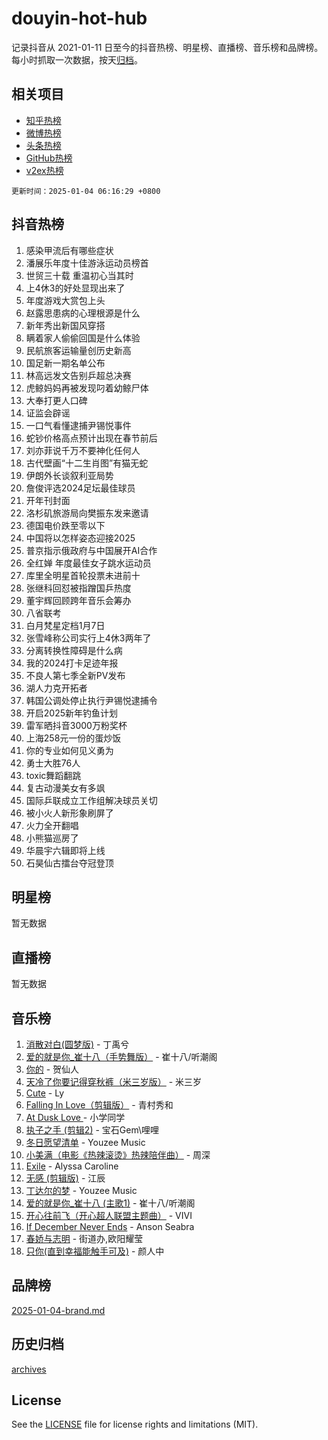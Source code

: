 # douyin-hot-hub

记录抖音从 2021-01-11 日至今的抖音热榜、明星榜、直播榜、音乐榜和品牌榜。每小时抓取一次数据，按天[归档](archives)。

## 相关项目

- [知乎热榜](https://github.com/lonnyzhang423/zhihu-hot-hub)
- [微博热榜](https://github.com/lonnyzhang423/weibo-hot-hub)
- [头条热榜](https://github.com/lonnyzhang423/toutiao-hot-hub)
- [GitHub热榜](https://github.com/lonnyzhang423/github-hot-hub)
- [v2ex热榜](https://github.com/lonnyzhang423/v2ex-hot-hub)


`更新时间：2025-01-04 06:16:29 +0800`

## 抖音热榜

1. 感染甲流后有哪些症状
1. 潘展乐年度十佳游泳运动员榜首
1. 世贸三十载 重温初心当其时
1. 上4休3的好处显现出来了
1. 年度游戏大赏包上头
1. 赵露思患病的心理根源是什么
1. 新年秀出新国风穿搭
1. 瞒着家人偷偷回国是什么体验
1. 民航旅客运输量创历史新高
1. 国足新一期名单公布
1. 林高远发文告别乒超总决赛
1. 虎鲸妈妈再被发现叼着幼鲸尸体
1. 大奉打更人口碑
1. 证监会辟谣
1. 一口气看懂逮捕尹锡悦事件
1. 蛇钞价格高点预计出现在春节前后
1. 刘亦菲说千万不要神化任何人
1. 古代壁画“十二生肖图”有猫无蛇
1. 伊朗外长谈叙利亚局势
1. 詹俊评选2024足坛最佳球员
1. 开年刊封面
1. 洛杉矶旅游局向樊振东发来邀请
1. 德国电价跌至零以下
1. 中国将以怎样姿态迎接2025
1. 普京指示俄政府与中国展开AI合作
1. 全红婵 年度最佳女子跳水运动员
1. 库里全明星首轮投票未进前十
1. 张继科回怼被指蹭国乒热度
1. 董宇辉回顾跨年音乐会筹办
1. 八省联考
1. 白月梵星定档1月7日
1. 张雪峰称公司实行上4休3两年了
1. 分离转换性障碍是什么病
1. 我的2024打卡足迹年报
1. 不良人第七季全新PV发布
1. 湖人力克开拓者
1. 韩国公调处停止执行尹锡悦逮捕令
1. 开启2025新年钓鱼计划
1. 雷军晒抖音3000万粉奖杯
1. 上海258元一份的蛋炒饭
1. 你的专业如何见义勇为
1. 勇士大胜76人
1. toxic舞蹈翻跳
1. 复古动漫美女有多飒
1. 国际乒联成立工作组解决球员关切
1. 被小火人新形象刷屏了
1. 火力全开翻唱
1. 小熊猫巡房了
1. 华晨宇六辑即将上线
1. 石昊仙古擂台夺冠登顶

## 明星榜

暂无数据

## 直播榜

暂无数据

## 音乐榜

1. [消散对白(圆梦版)](https://sf5-hl-cdn-tos.douyinstatic.com/obj/tos-cn-ve-2774/og4jB5I5IizzoZVAAAzWgBMAsMDWoArfwBOiFs) - 丁禹兮
1. [爱的就是你_崔十八（手势舞版）](https://sf5-hl-cdn-tos.douyinstatic.com/obj/tos-cn-ve-2774/oApB2AigNyB4sTw7JhBOikMAf0oDJzMWBuIrgm) - 崔十八/听潮阁
1. [你的](https://sf5-hl-cdn-tos.douyinstatic.com/obj/tos-cn-ve-2774/oYuIeKf42jB7sEV6B2upMdpYAgfrQWj0FeRegh) - 贺仙人
1. [天冷了你要记得穿秋裤（米三岁版）](https://sf5-hl-cdn-tos.douyinstatic.com/obj/tos-cn-ve-2774/oQlIwVIDWiZ6BQilAorS7MA0AgCkQDvcZAdm1) - 米三岁
1. [Cute](https://sf5-hl-cdn-tos.douyinstatic.com/obj/tos-cn-ve-2774/o4IbIzHWKAAB4wsS5qMBRiiAlEBGTpQRNfFvuo) - Ly
1. [Falling In Love（剪辑版）](https://sf5-hl-cdn-tos.douyinstatic.com/obj/tos-cn-ve-2774/o8ajpA8zzgBPahbBIO8AcKGBLJezFCRd1wfP9f) - 青村秀和
1. [ At Dusk  Love ](https://sf5-hl-cdn-tos.douyinstatic.com/obj/tos-cn-ve-2774/o8CrpCf5CaYgI4ZrtQgMQAFEfuGqNnRSDQAPBc) - 小学同学
1. [执子之手 (剪辑2)](https://sf5-hl-cdn-tos.douyinstatic.com/obj/tos-cn-ve-2774/oUoZLQjCc31XzqsBnBQUNgeKtYPBcgbFDwtfcu) - 宝石Gem\哩哩
1. [冬日愿望清单](https://sf5-hl-cdn-tos.douyinstatic.com/obj/tos-cn-ve-2774/oIIgUOeamCFCVAzxN6MFRLIBlLGpUqQxeeHrLE) - Youzee Music
1. [小美满（电影《热辣滚烫》热辣陪伴曲）](https://sf5-hl-cdn-tos.douyinstatic.com/obj/tos-cn-ve-2774/o0GAn2lSgfZIDUgtevCGDQYnFg4CwnrBaxbTZL) - 周深
1. [Exile](https://sf5-hl-cdn-tos.douyinstatic.com/obj/tos-cn-ve-2774/oYj4gAQTknKE3WW0Je8KGmQ7z1cA4FefwtbufD) - Alyssa Caroline
1. [无感 (剪辑版)](https://sf5-hl-cdn-tos.douyinstatic.com/obj/tos-cn-ve-2774/o0eIsUzJBDlQaQFC5OFlgbMEZC1TFYBftOBn6p) - 江辰
1. [丁达尔的梦](https://sf5-hl-cdn-tos.douyinstatic.com/obj/tos-cn-ve-2774/oMU3WirUZBVQkAC9ccG5P2IQirziZM2RTInUY) - Youzee Music
1. [爱的就是你_崔十八 (主歌1)](https://sf5-hl-cdn-tos.douyinstatic.com/obj/tos-cn-ve-2774/oI5BO5DhFZ6UTcNCnZaOCBLtZ7WIMQGfgnXf5E) - 崔十八/听潮阁
1. [开心往前飞（开心超人联盟主题曲）](https://sf5-hl-cdn-tos.douyinstatic.com/obj/tos-cn-ve-2774/9d8fb7c82cf1421fb93a9fe925275e0a) - VIVI
1. [If December Never Ends](https://sf5-hl-cdn-tos.douyinstatic.com/obj/tos-cn-ve-2774/oY1IQMoTgCFIBg8RZifyqlBBt1UFgitTYmxeOS) - Anson Seabra
1. [春娇与志明](https://sf5-hl-cdn-tos.douyinstatic.com/obj/tos-cn-ve-2774/e530d8fceb7044b39707d7f9ff54add1) - 街道办,欧阳耀莹
1. [只你(直到幸福能触手可及)](https://sf5-hl-cdn-tos.douyinstatic.com/obj/tos-cn-ve-2774/o0lBkRDzFTeaVSUz3ZZSCBVtZ5DIMQGfgmEAuE) - 颜人中

## 品牌榜

[2025-01-04-brand.md](archives/2025-01-04-brand.md)

## 历史归档

[archives](archives)

## License

See the [LICENSE](LICENSE) file for license rights and limitations (MIT).
